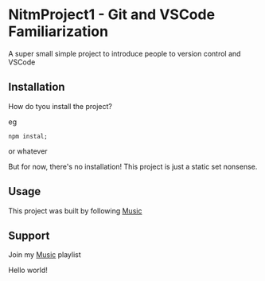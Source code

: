 # NitmProject1 - Git and VSCode Familiarization

A super small simple project to introduce people to version control and VSCode 
## Installation 


How do tyou install the project? 

eg

```
npm instal;
```
or whatever 

But for now, there's no installation! This project is just a static set nonsense. 

## Usage 
This project was built by following [Music](https://open.spotify.com/playlist/1pmdGtDjXTbGQzxlLxWsQM?si=c60a7133e71c4979) 

## Support 
Join my [Music](https://open.spotify.com/playlist/1pmdGtDjXTbGQzxlLxWsQM?si=c60a7133e71c4979) playlist 


Hello world!